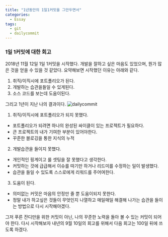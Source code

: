 ```yaml
---
title: "1년동안의 1일1커밋을 그만두면서"
categories:
  - Essay
tags:
  - git
  - dailycommit
---
```

### 1일 1커밋에 대한 회고
2018년 11월 12일 1일 1커밋을 시작했다. 개발을 잘하고 싶은 마음도 있었으며, 뭔가 많은 것을 얻을 수 있을 것 같았다.
요약해보면 시작했던 이유는 아래와 같다.  

1. 취직/이직시에 포트폴리오가 된다.
2. 개발하는 습관을들일 수 있게된다.
3. 소스 코드를 보는데 도움이된다.

그리고 1년이 지난 나의 결과이다.
![dailycommit](/assets/img/spring/.png)

1. 취직/이직시에 포트폴리오가 되지 못했다.
  - 포트폴리오가 되려면 하나의 완성된 싸이클이 있는 프로젝트가 필요하다.
  - 큰 프로젝트의 내가 기여한 부분이 있어야한다.
  - 꾸준한 블로깅을 통한 지식의 누적
2. 개발습관을 들이지 못했다.
  - 개인적인 핑계이고 룰 셋팅을 잘 못했다고 생각한다.
  - 커밋하는 것에 급급해서 이슈를 따기만 하거나 리드미를 수정하는 일이 발생했다.
  - 습관을 들일 수 있도록 스스로에게 리워드를 주어여한다.
3. 도움이 된다.
  - 의미없는 커밋은 마음의 안정만 줄 뿐 도움이되지 못한다.
  - 정말 내가 하고싶은 것들이 무엇인지 나열하고 매일매일 해결해 나가는 습관을 들이는 방법으로 다시 시작해야겠다.

그저 푸른 잔디만을 위한 커밋이 아닌, 나의 꾸준한 노력을 돌아 볼 수 있는 커밋이 되어야 한다.
다시 시작해보자 내년의 9월 10일의 회고를 위해서
다음 회고는 100일 뒤에 쓰도록 하겠다.
